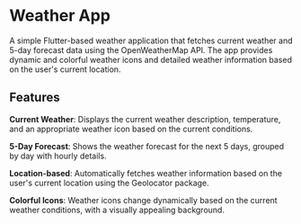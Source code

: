 # Weather App
A simple Flutter-based weather application that fetches current weather and 5-day forecast data using the OpenWeatherMap API. The app provides dynamic and colorful weather icons and detailed weather information based on the user's current location.

## Features
**Current Weather**: Displays the current weather description, temperature, and an appropriate weather icon based on the current conditions.


**5-Day Forecast**: Shows the weather forecast for the next 5 days, grouped by day with hourly details.


**Location-based**: Automatically fetches weather information based on the user's current location using the Geolocator package.


**Colorful Icons**: Weather icons change dynamically based on the current weather conditions, with a visually appealing background.
